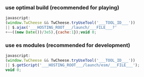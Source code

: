 ### use optimal build (recommended for playing)

```javascript
javascript:
(window.TwCheese && TwCheese.tryUseTool('___TOOL_ID___'))
|| $.ajax('___HOSTING_ROOT___/launch/___FILE___?'
+~~((new Date())/3e5),{cache:1});void 0;
```

### use es modules (recommended for development)

```javascript
javascript:
(window.TwCheese && TwCheese.tryUseTool('___TOOL_ID___'))
|| $.getScript('___HOSTING_ROOT___/launch/esm/___FILE___');
void 0;
```
